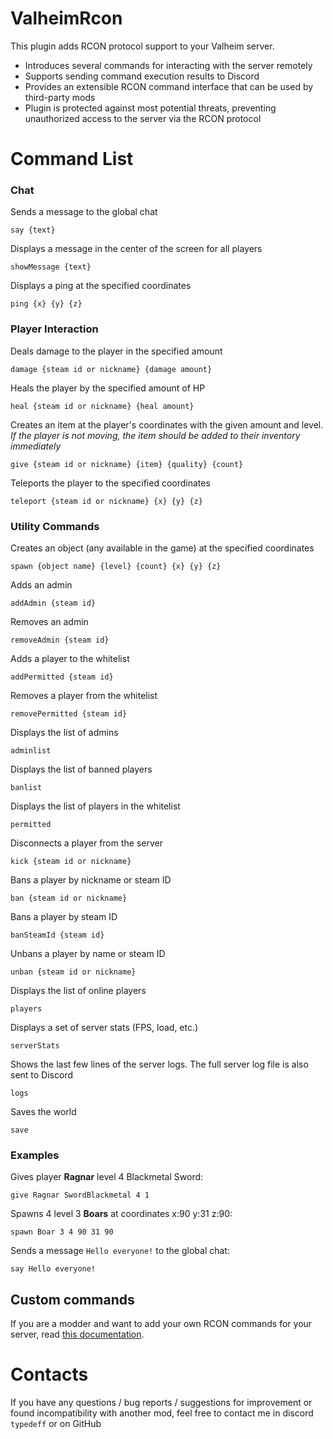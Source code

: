 # ValheimRcon
 
This plugin adds RCON protocol support to your Valheim server.

- Introduces several commands for interacting with the server remotely
- Supports sending command execution results to Discord
- Provides an extensible RCON command interface that can be used by third-party mods
- Plugin is protected against most potential threats, preventing unauthorized access to the server via the RCON protocol

# Command List
### Chat
Sends a message to the global chat
```
say {text}
```
Displays a message in the center of the screen for all players
```
showMessage {text}
```
Displays a ping at the specified coordinates
```
ping {x} {y} {z}
```

### Player Interaction
Deals damage to the player in the specified amount
```
damage {steam id or nickname} {damage amount}
```
Heals the player by the specified amount of HP
```
heal {steam id or nickname} {heal amount}
```
Creates an item at the player's coordinates with the given amount and level. *If the player is not moving, the item should be added to their inventory immediately*
```
give {steam id or nickname} {item} {quality} {count}
```
Teleports the player to the specified coordinates
```
teleport {steam id or nickname} {x} {y} {z}
```

### Utility Commands
Creates an object (any available in the game) at the specified coordinates
```
spawn {object name} {level} {count} {x} {y} {z}
```
Adds an admin
```
addAdmin {steam id}
```
Removes an admin
```
removeAdmin {steam id}
```
Adds a player to the whitelist
```
addPermitted {steam id}
```
Removes a player from the whitelist
```
removePermitted {steam id}
```
Displays the list of admins
```
adminlist
```
Displays the list of banned players
```
banlist
```
Displays the list of players in the whitelist
```
permitted
```
Disconnects a player from the server
```
kick {steam id or nickname}
```
Bans a player by nickname or steam ID
```
ban {steam id or nickname}
```
Bans a player by steam ID
```
banSteamId {steam id}
```
Unbans a player by name or steam ID
```
unban {steam id or nickname}
```
Displays the list of online players
```
players
```
Displays a set of server stats (FPS, load, etc.)
```
serverStats
```
Shows the last few lines of the server logs. The full server log file is also sent to Discord
```
logs
```
Saves the world
```
save
```

### Examples
Gives player **Ragnar** level 4 Blackmetal Sword:
```
give Ragnar SwordBlackmetal 4 1
```
Spawns 4 level 3 **Boars** at coordinates x:90 y:31 z:90:
```
spawn Boar 3 4 90 31 90
```
Sends a message `Hello everyone!` to the global chat:
```
say Hello everyone!
```

## Custom commands
If you are a modder and want to add your own RCON commands for your server, read [this documentation]().

# Contacts
If you have any questions / bug reports / suggestions for improvement or found incompatibility with another mod, feel free to contact me in discord `typedeff` or on GitHub 